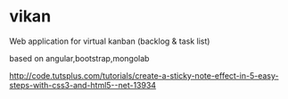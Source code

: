 # vikan
Web application for virtual kanban (backlog &amp; task list)

based on angular,bootstrap,mongolab

http://code.tutsplus.com/tutorials/create-a-sticky-note-effect-in-5-easy-steps-with-css3-and-html5--net-13934